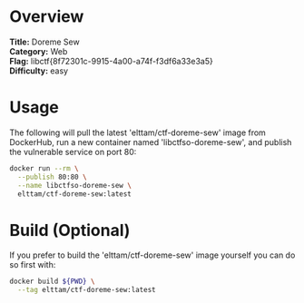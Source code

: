 # Overview

**Title:** Doreme Sew  
**Category:** Web  
**Flag:** libctf{8f72301c-9915-4a00-a74f-f3df6a33e3a5}  
**Difficulty:** easy  

# Usage

The following will pull the latest 'elttam/ctf-doreme-sew' image from DockerHub, run a new container named 'libctfso-doreme-sew', and publish the vulnerable service on port 80:

```sh
docker run --rm \
  --publish 80:80 \
  --name libctfso-doreme-sew \
  elttam/ctf-doreme-sew:latest
```

# Build (Optional)

If you prefer to build the 'elttam/ctf-doreme-sew' image yourself you can do so first with:

```sh
docker build ${PWD} \
  --tag elttam/ctf-doreme-sew:latest
```

